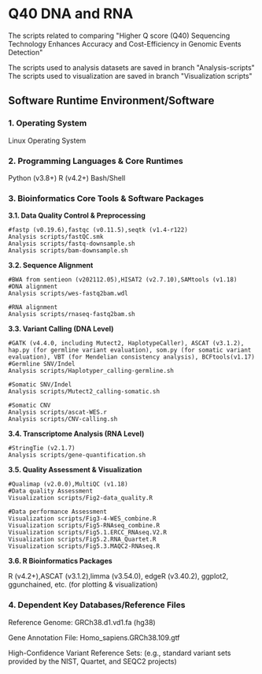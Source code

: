 # Q40 DNA and RNA
The scripts related to comparing "Higher Q score (Q40) Sequencing Technology Enhances Accuracy and Cost-Efficiency in Genomic Events Detection"

The scripts used to analysis datasets are saved in branch "Analysis-scripts"
The scripts used to visualization are saved in branch "Visualization scripts"

## Software Runtime Environment/Software

### 1. Operating System

Linux Operating System
### 2. Programming Languages & Core Runtimes

Python (v3.8+)
R (v4.2+)
Bash/Shell
### 3. Bioinformatics Core Tools & Software Packages

**3.1. Data Quality Control & Preprocessing**
```
#fastp (v0.19.6),fastqc (v0.11.5),seqtk (v1.4-r122)
Analysis scripts/fastQC.smk
Analysis scripts/fastq-downsample.sh
Analysis scripts/bam-downsample.sh
```

**3.2. Sequence Alignment**
```
#BWA from sentieon (v202112.05),HISAT2 (v2.7.10),SAMtools (v1.18)
#DNA alignment
Analysis scripts/wes-fastq2bam.wdl

#RNA alignment
Analysis scripts/rnaseq-fastq2bam.sh
```

**3.3. Variant Calling (DNA Level)** 

```
#GATK (v4.4.0, including Mutect2, HaplotypeCaller), ASCAT (v3.1.2), hap.py (for germline variant evaluation), som.py (for somatic variant evaluation), VBT (for Mendelian consistency analysis), BCFtools(v1.17)
#Germline SNV/Indel
Analysis scripts/Haplotyper_calling-germline.sh

#Somatic SNV/Indel
Analysis scripts/Mutect2_calling-somatic.sh

#Somatic CNV
Analysis scripts/ascat-WES.r
Analysis scripts/CNV-calling.sh
```

**3.4. Transcriptome Analysis (RNA Level)**

```
#StringTie (v2.1.7)
Analysis scripts/gene-quantification.sh
```

**3.5. Quality Assessment & Visualization**
```
#Qualimap (v2.0.0),MultiQC (v1.18)
#Data quality Assessment
Visualization scripts/Fig2-data_quality.R

#Data performance Assessment
Visualization scripts/Fig3-4-WES_combine.R
Visualization scripts/Fig5-RNAseq_combine.R
Visualization scripts/Fig5.1.ERCC_RNAseq.V2.R
Visualization scripts/Fig5.2.RNA_Quartet.R
Visualization scripts/Fig5.3.MAQC2-RNAseq.R
```

**3.6. R Bioinformatics Packages**

R (v4.2+),ASCAT (v3.1.2),limma (v3.54.0), edgeR (v3.40.2), ggplot2, ggunchained, etc. (for plotting & visualization)
### 4. Dependent Key Databases/Reference Files

Reference Genome: GRCh38.d1.vd1.fa (hg38)

Gene Annotation File: Homo_sapiens.GRCh38.109.gtf

High-Confidence Variant Reference Sets: (e.g., standard variant sets provided by the NIST, Quartet, and SEQC2 projects)


